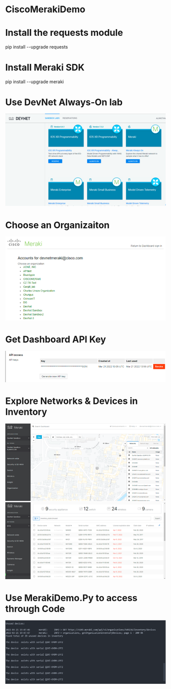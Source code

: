 # CiscoMerakiDemo

# Install the requests module
pip install --upgrade requests

# Install Meraki SDK
pip install --upgrade meraki

# Use DevNet Always-On lab 
![Screenshot](https://github.com/alimo7amed93/CiscoMerakiDemo/blob/main/Picture1.png)

# Choose an Organizaiton 
![Screenshot](https://github.com/alimo7amed93/CiscoMerakiDemo/blob/main/Picture2.png)

# Get Dashboard API Key
![Screenshot](https://github.com/alimo7amed93/CiscoMerakiDemo/blob/main/Picture3.png)

# Explore Networks & Devices in Inventory
![Screenshot](https://github.com/alimo7amed93/CiscoMerakiDemo/blob/main/Picture5.png)
![Screenshot](https://github.com/alimo7amed93/CiscoMerakiDemo/blob/main/Picture4.png)

# Use MerakiDemo.Py to access through Code
![Screenshot](https://github.com/alimo7amed93/CiscoMerakiDemo/blob/main/Picture6.png)
